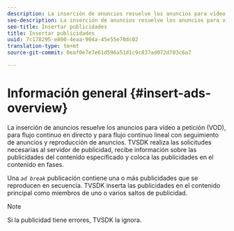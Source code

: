 ```yaml
---
description: La inserción de anuncios resuelve los anuncios para vídeo a petición (VOD), para flujo continuo en directo y para flujo continuo lineal con seguimiento de anuncios y reproducción de anuncios. TVSDK realiza las solicitudes necesarias al servidor de publicidad, recibe información sobre las publicidades del contenido especificado y coloca las publicidades en el contenido en fases.
seo-description: La inserción de anuncios resuelve los anuncios para vídeo a petición (VOD), para flujo continuo en directo y para flujo continuo lineal con seguimiento de anuncios y reproducción de anuncios. TVSDK realiza las solicitudes necesarias al servidor de publicidad, recibe información sobre las publicidades del contenido especificado y coloca las publicidades en el contenido en fases.
seo-title: Insertar publicidades
title: Insertar publicidades
uuid: 7c178295-e800-4eaa-904a-45e55e70dc02
translation-type: tm+mt
source-git-commit: 0eaf0e7e7e61d596a51d1c9c837ad072d703c6a7

---
```



# Información general {#insert-ads-overview}

La inserción de anuncios resuelve los anuncios para vídeo a petición (VOD), para flujo continuo en directo y para flujo continuo lineal con seguimiento de anuncios y reproducción de anuncios. TVSDK realiza las solicitudes necesarias al servidor de publicidad, recibe información sobre las publicidades del contenido especificado y coloca las publicidades en el contenido en fases.

Una *`ad break`* publicación contiene una o más publicidades que se reproducen en secuencia. TVSDK inserta las publicidades en el contenido principal como miembros de uno o varios saltos de publicidad.

>[!NOTE]
>
>Si la publicidad tiene errores, TVSDK la ignora.